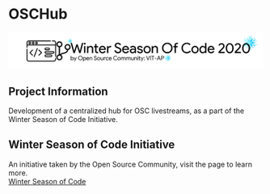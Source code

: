 # OSCHub

<p align="center">
    <img src="assets/Logo-White-Header.png" alt="wsoc logo">
</p>

Project Information
---

Development of a centralized hub for OSC livestreams, as a part of the Winter Season of Code Initiative.

Winter Season of Code Initiative
---

An initiative taken by the Open Source Community, visit the page to learn more.\
[Winter Season of Code](https://www.wsocbyosc.com)
